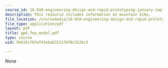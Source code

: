 ```yaml
---
course_id: 16-810-engineering-design-and-rapid-prototyping-january-iap-2005
description: This resource includes information on mountain bike.
file_location: /coursemedia/16-810-engineering-design-and-rapid-prototyping-january-iap-2005/9eb15c7b7af41ebab31127bf8c3126c3_gp6_fea_modal.pdf
file_type: application/pdf
layout: pdf
title: gp6_fea_modal.pdf
type: course
uid: 9eb15c7b7af41ebab31127bf8c3126c3

---
```

None